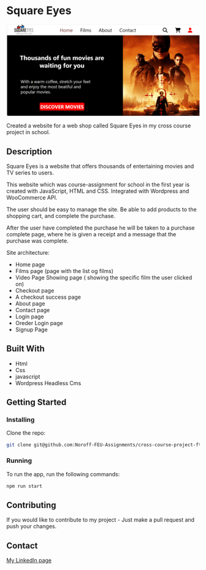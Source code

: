 # Square Eyes

![SquareEyes](https://github.com/Noroff-FEU-Assignments/cross-course-project-ftmkrtgz/blob/Cms/images/cross-course1.png)

Created a website for a web shop called Square Eyes in my cross course project in school.

## Description

Square Eyes is a website that offers thousands of entertaining movies and TV series to users.

This website which was course-assignment for school in the first year is created with JavaScript, HTML and CSS. Integrated with Wordpress and WooCommerce API.

The user should be easy to manage the site. Be able to add products to the shopping cart, and complete the purchase.

After the user have completed the purchase he will be taken to a purchase complete page, where he is given a receipt and a message that the purchase was complete.

Site architecture:

- Home page
- Films page (page with the list og films)
- Video Page Showing page ( showing the specific film the user clicked on)
- Checkout page
- A checkout success page
- About page
- Contact page
- Login page
- Oreder Login page
- Signup Page

## Built With

- Html
- Css
- javascript
- Wordpress Headless Cms

## Getting Started

### Installing

Clone the repo:

```bash
git clone git@github.com:Noroff-FEU-Assignments/cross-course-project-ftmkrtgz.git
```

### Running

To run the app, run the following commands:

```bash
npm run start
```

## Contributing

If you would like to contribute to my project - Just make a pull request and push your changes.

## Contact

[My LinkedIn page](https://www.linkedin.com/in/fatma-kurtgözü-5693aa288)

